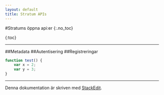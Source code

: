 ```yaml
---
layout: default
title: Stratum APIs
---
```


#Stratums öppna api:er
{:.no_toc}

{:toc}

---
##Metadata
##Autentisering
##Registreringar
```javascript
function test() {
	var x = 2;
	var y = 3;
}
```
---
Denna dokumentation är skriven med [<i class="icon-provider-stackedit"></i> StackEdit](https://stackedit.io/).
